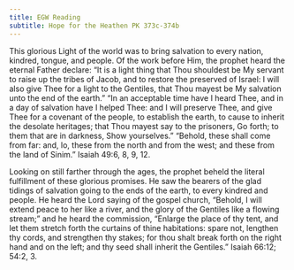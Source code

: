 ```yaml
---
title: EGW Reading
subtitle: Hope for the Heathen PK 373c-374b
---
```


This glorious Light of the world was to bring salvation to every nation, kindred, tongue, and people. Of the work before Him, the prophet heard the eternal Father declare: “It is a light thing that Thou shouldest be My servant to raise up the tribes of Jacob, and to restore the preserved of Israel: I will also give Thee for a light to the Gentiles, that Thou mayest be My salvation unto the end of the earth.” “In an acceptable time have I heard Thee, and in a day of salvation have I helped Thee: and I will preserve Thee, and give Thee for a covenant of the people, to establish the earth, to cause to inherit the desolate heritages; that Thou mayest say to the prisoners, Go forth; to them that are in darkness, Show yourselves.” “Behold, these shall come from far: and, lo, these from the north and from the west; and these from the land of Sinim.” Isaiah 49:6, 8, 9, 12.

Looking on still farther through the ages, the prophet beheld the literal fulfillment of these glorious promises. He saw the bearers of the glad tidings of salvation going to the ends of the earth, to every kindred and people. He heard the Lord saying of the gospel church, “Behold, I will extend peace to her like a river, and the glory of the Gentiles like a flowing stream;” and he heard the commission, “Enlarge the place of thy tent, and let them stretch forth the curtains of thine habitations: spare not, lengthen thy cords, and strengthen thy stakes; for thou shalt break forth on the right hand and on the left; and thy seed shall inherit the Gentiles.” Isaiah 66:12; 54:2, 3.
